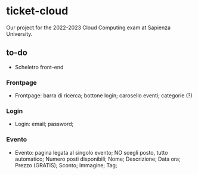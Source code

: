 # ticket-cloud
Our project for the 2022-2023 Cloud Computing exam at Sapienza University.

## to-do
- Scheletro front-end
### Frontpage
- Frontpage: barra di ricerca; bottone login; carosello eventi; categorie (?)
### Login
- Login: email; password;
### Evento
- Evento: pagina legata al singolo evento; NO scegli posto, tutto automatico; Numero posti disponibili; Nome; Descrizione; Data ora; Prezzo (GRATIS); Sconto; Immagine; Tag;
